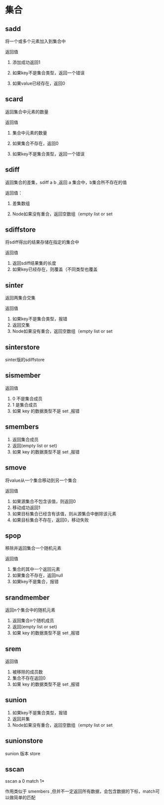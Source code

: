 # 集合

## sadd

将一个或多个元素加入到集合中

返回值

1. 添加成功返回1

2. 如果key不是集合类型，返回一个错误

3. 如果value已经存在，返回0

## scard

返回集合中元素的数量

返回值

1. 集合中元素的数量

2. 如果集合不存在，返回0

3. 如果key不是集合类型，返回一个错误

## sdiff

返回集合的差集，sdiff a b ,返回 a 集合中，b集合所不存在的值

返回值：

1. 差集数组

2. Node如果没有重合，返回空数组（empty list or set

## sdiffstore

将sdiff得出的结果存储在指定的集合中

返回值

1. 返回sdiff结果集的长度
2. 如果key已经存在，则覆盖（不同类型也覆盖

## sinter

返回两集合交集

返回值

1. 如果key不是集合类型，报错
2. 返回交集
3. Node如果没有重合，返回空数组（empty list or set

## sinterstore

sinter版的sdiffstore

## sismember

返回值

1. 0 不是集合成员
2. 1 是集合成员
3. 如果 key 的数据类型不是 set ,报错

## smembers
1. 返回集合成员
2. 返回(empty list or set)
3. 如果 key 的数据类型不是 set ,报错

## smove

将value从一个集合移动到另一个集合

返回值

1. 如果源集合不包含该值，则返回0
2. 移动成功返回1
3. 如果目标集合已经含有该值，则从源集合中删除该元素
4. 如果目标集合不存在，返回0，移动失败

## spop

移除并返回集合一个随机元素

返回值

1. 集合的其中一个返回元素
2. 如果集合不存在，返回null
3. 如果key不是集合，报错

## srandmember

返回n个集合中的随机元素

1. 返回集合n个随机成员
2. 返回(empty list or set)
3. 如果 key 的数据类型不是 set ,报错

## srem

返回值

1. 被移除的成员数
2. 集合不存在返回0
3. 如果 key 的数据类型不是 set ,报错

## sunion

1. 如果key不是集合类型，报错
2. 返回并集
3. Node如果没有重合，返回空数组（empty list or set


## sunionstore

sunion 版本 store

## sscan

sscan a 0 match 1*

作用类似于 smembers ,但并不一定返回所有数据，会包含数据的下标，match可以做简单的匹配
